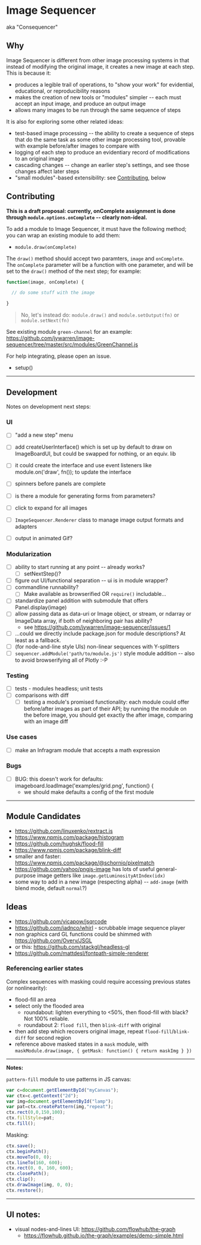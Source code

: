 Image Sequencer
====

aka "Consequencer"

## Why

Image Sequencer is different from other image processing systems in that instead of modifying the original image, it creates a new image at each step. This is because it: 

* produces a legible trail of operations, to "show your work" for evidential, educational, or reproducibility reasons
* makes the creation of new tools or "modules" simpler -- each must accept an input image, and produce an output image
* allows many images to be run through the same sequence of steps

It is also for exploring some other related ideas:

* test-based image processing -- the ability to create a sequence of steps that do the same task as some other image processing tool, provable with example before/after images to compare with
* logging of each step to produce an evidentiary record of modifications to an original image
* cascading changes -- change an earlier step's settings, and see those changes affect later steps
* "small modules"-based extensibility: see [Contributing](#contributing), below


## Contributing

**This is a draft proposal: currently, onComplete assignment is done through `module.options.onComplete` -- clearly non-ideal.**

To add a module to Image Sequencer, it must have the following method; you can wrap an existing module to add them:

* `module.draw(onComplete)`

The `draw()` method should accept two paramters, `image` and `onComplete`. The `onComplete` parameter will be a function with one parameter, and will be set to the `draw()` method of the next step; for example:

```js
function(image, onComplete) {

  // do some stuff with the image

}
```




> No, let's instead do: `module.draw()` and `module.setOutput(fn)` or `module.setNext(fn)`


See existing module `green-channel` for an example: https://github.com/jywarren/image-sequencer/tree/master/src/modules/GreenChannel.js

For help integrating, please open an issue.

* setup()

****

## Development

Notes on development next steps:

### UI

* [ ] "add a new step" menu
* [ ] add createUserInterface() which is set up by default to draw on ImageBoardUI, but could be swapped for nothing, or an equiv. lib
* [ ] it could create the interface and use event listeners like module.on('draw', fn()); to update the interface

* [ ] spinners before panels are complete
* [ ] is there a module for generating forms from parameters?
* [ ] click to expand for all images
* [ ] `ImageSequencer.Renderer` class to manage image output formats and adapters
* [ ] output in animated Gif? 

### Modularization

* [ ] ability to start running at any point -- already works?
  * [ ] setNextStep()?
* [ ] figure out UI/functional separation -- ui is in module wrapper?
* [ ] commandline runnability?
  * [ ] Make available as browserified OR `require()` includable...
* [ ] standardize panel addition with submodule that offers Panel.display(image)
* [ ] allow passing data as data-uri or Image object, or stream, or ndarray or ImageData array, if both of neighboring pair has ability?
  * see https://github.com/jywarren/image-sequencer/issues/1
* [ ] ...could we directly include package.json for module descriptions? At least as a fallback.
* [ ] (for node-and-line style UIs) non-linear sequences with Y-splitters
* [ ] `sequencer.addModule('path/to/module.js')` style module addition -- also to avoid browserifying all of Plotly :-P

### Testing

* [ ] tests - modules headless; unit tests
* [ ] comparisons with diff
  * [ ] testing a module's promised functionality: each module could offer before/after images as part of their API; by running the module on the before image, you should get exactly the after image, comparing with an image diff

### Use cases

* [ ] make an Infragram module that accepts a math expression

### Bugs

* [ ] BUG: this doesn't work for defaults:  imageboard.loadImage('examples/grid.png', function() {
  * we should make defaults a config of the first module

****

## Module Candidates

* https://github.com/linuxenko/rextract.js
* https://www.npmjs.com/package/histogram
* https://github.com/hughsk/flood-fill
* https://www.npmjs.com/package/blink-diff
* smaller and faster: https://www.npmjs.com/package/@schornio/pixelmatch
* https://github.com/yahoo/pngjs-image has lots of useful general-purpose image getters like `image.getLuminosityAtIndex(idx)`
* some way to add in a new image (respecting alpha) -- `add-image` (with blend mode, default `normal`?)

## Ideas

* https://github.com/vicapow/jsqrcode
* https://github.com/jadnco/whirl - scrubbable image sequence player
* non graphics card GL functions could be shimmed with https://github.com/Overv/JSGL
* or this: https://github.com/stackgl/headless-gl
* https://github.com/mattdesl/fontpath-simple-renderer

### Referencing earlier states

Complex sequences with masking could require accessing previous states (or nonlinearity):

* flood-fill an area
* select only the flooded area
  * roundabout: lighten everything to <50%, then flood-fill with black? Not 100% reliable.
  * roundabout 2: `flood fill`, then `blink-diff` with original
* then add step which recovers original image, repeat `flood-fill`/`blink-diff` for second region
* reference above masked states in a `mask` module, with `maskModule.draw(image, { getMask: function() { return maskImg } })`

****

**Notes:**

`pattern-fill` module to use patterns in JS canvas:

```js
var c=document.getElementById("myCanvas");
var ctx=c.getContext("2d");
var img=document.getElementById("lamp");
var pat=ctx.createPattern(img,"repeat");
ctx.rect(0,0,150,100);
ctx.fillStyle=pat;
ctx.fill();
```

Masking:

```js
ctx.save();
ctx.beginPath();
ctx.moveTo(0, 0);
ctx.lineTo(160, 600);
ctx.rect(0, 0, 160, 600);
ctx.closePath();
ctx.clip();
ctx.drawImage(img, 0, 0);
ctx.restore();
```

****

## UI notes:

* visual nodes-and-lines UI: https://github.com/flowhub/the-graph
  * https://flowhub.github.io/the-graph/examples/demo-simple.html

